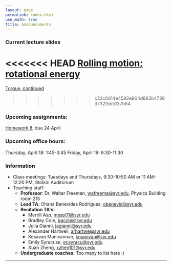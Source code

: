 ```yaml
---
layout: page 
permalink: index.html
use_math: true
title: Announcements
---
```


### Current lecture slides

<<<<<<< HEAD
<a href="slides/lecture24.pdf">Rolling motion; rotational energy</a>
=======
<a href="slides/lecture23.pdf">Torque, continued</a>
>>>>>>> c32c0d14e4592e964d883b47383732fbb5137b84

### Upcoming assignments:

<a href="hw/hw8.pdf">Homework 8</a>, due 24 April

### Upcoming office hours:

Thursday, April 18: 1:45-3:45
Friday, April 19: 9:30-11:30

 

### Information

- Class meetings: Tuesdays and Thursdays, 9:30-10:50 AM or 11 AM-12:20 PM, Stolkin Auditorium
- Teaching staff:
   - **Professor**: Dr. Walter Freeman, <wafreema@syr.edu>, Physics Building room 215
   - **Lead TA**: Ohana Benevides Rodrigues, <obenevid@syr.edu>
   - **Recitation TA's:**
        - Merrill Asp, <masp01@syr.edu> 
        - Bradley Cole, <bgcole@syr.edu> 
        - Julia Gianni, <jagianni@syr.edu> 
        - Alexander Hartwell, <arhartwe@syr.edu> 
        - Kesavan Manivannan, <kmanivan@syr.edu> 
        - Emily Syracuse, <ecsyracu@syr.edu> 
        - Xuan Zheng, <xzhen101@syr.edu> 
   - **Undergraduate coaches:** Too many to list here :)
   
---

<br>

<!--
<center> <img src="woodpecker.jpg">
<br>
<em>Pileated woodpecker, Glover Park, Washington DC.<br><br>
What's special about his tail that lets him keep his balance?<br>
How did he make that hole in fifteen seconds or so?
</em>
</center>
-->

